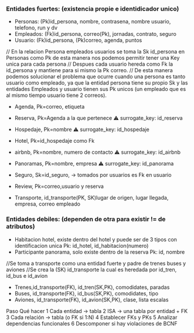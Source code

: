 ### Entidades fuertes: (existencia propie e identidicador unico)
- Personas:
	 (Pk)id_persona, nombre, contrasena, nombre usuario, telefono, run y dv
- Empleados:
	(Fk)id_persona, correo(Pk), jornadas, contrato, seguro
- Usuario:
	(Fk)id_persona, (Pk)correo, agenda, puntos

// En la relacion Persona empleados usuarios se toma la Sk id_persona en Personas como Pk de esta manera nos podemos permitir tener una Key unica para cada persona
// Despues cada usuario hereda como Fk la id_persona y mantiene para si mismo la Pk correo.
// De esta manera podemos solucionar el problema que ocurre cuando una persona es tanto usuario como empleado, ya que la entidad persona tiene su propio Sk y las entidades Empleados y usuario tienen sus Pk unicos (un empleado que es al mismo tiempo usuario tiene 2 correos).

- Agenda, Pk=correo, etiqueta
- Reserva, Pk=Agenda a la que pertenece ⚠️ surrogate_key: id_reserva
- Hospedaje, Pk=nombre ⚠️ surrogate_key: id_hospedaje
- Hotel, Pk=id_hospedaje como Fk
- airbnb, Pk=nombre, numero de contacto ⚠️ surrogate_key: id_airbnb
- Panoramas, Pk=nombre, empresa ⚠️ surrogate_key: id_panorama


- Seguro, Sk=id_seguro, -> tomados por usuarios es Fk en usuario
- Review, Pk=correo,usuario y reserva


- Transporte, id_transporte(PK, SK)lugar de origen, lugar llegada, empresa, correo empleado
### Entidades debiles: (dependen de otra para existir != de atributos)
- Habitacion hotel, existe dentro del hotel y puede ser de 3 tipos con identificacion unica Pk: id_hotel, id_habitacion(numero)
- Participante panorama, solo existe dentro de la reserva Pk: id, nombre


//Se toma a transporte como una entidad fuerte y padre de trenes buses y aviones
//Se crea la (SK) id_transporte la cual es heredada por id_tren, id_bus e id_avion
- Trenes,id_transporte(FK), id_tren(SK,PK), comodidates, paradas
- Buses, id_transporte(FK), id_bus(SK,PK), comodidates, tipo
- Aviones, id_transporte(FK), id_avion(SK,PK), clase, lista escalas

Paso	Qué hacer
1	Cada entidad → tabla
2	ISA → una tabla por entidad + FK
3	Cada relación → tabla (o FK si 1:N)
4	Establecer FKs y PKs
5	Analizar dependencias funcionales
6	Descomponer si hay violaciones de BCNF




